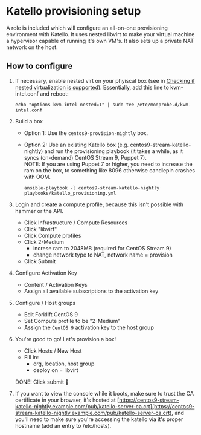 # Katello provisioning setup

A role is included which will configure an all-on-one provisioning environment
with Katello. It uses nested libvirt to make your virtual machine a hypervisor
capable of running it's own VM's.  It also sets up a private NAT network on the
host.

## How to configure

1. If necessary, enable nested virt on your phyiscal box (see in [Checking if nested virtualization is supported](https://docs.fedoraproject.org/en-US/quick-docs/using-nested-virtualization-in-kvm)). Essentially, add this line to kvm-intel.conf and reboot:

    ```
    echo "options kvm-intel nested=1" | sudo tee /etc/modprobe.d/kvm-intel.conf
    ```

2. Build a box
    * Option 1: Use the `centos9-provision-nightly` box.

    * Option 2: Use an existing Katello box (e.g. centos9-stream-katello-nightly) and run the provisioning playbook (it takes a while, as it syncs (on-demand) CentOS Stream 9, Puppet 7).  
    NOTE: If you are using Puppet 7 or higher, you need to increase the ram on the box, to something like 8096 otherwise candlepin crashes with OOM.

        ```
        ansible-playbook -l centos9-stream-katello-nightly playbooks/katello_provisioning.yml
        ```

3. Login and create a compute profile, because this isn't possible with hammer or the API.
    * Click Infrastructure / Compute Resources
    * Click "libvirt"
    * Click Compute profiles
    * Click 2-Medium
        * increse ram to 2048MB (required for CentOS Stream 9)
        * change network type to NAT, network name = provision
    * Click Submit
4. Configure Activation Key
    * Content / Activation Keys
    * Assign all available subscriptions to the activation key
5. Configure / Host groups
    * Edit Forklift CentOS 9
    * Set Compute profile to be "2-Medium"
    * Assign the `CentOS 9` activation key to the host group
6. You're good to go! Let's provision a box!
    * Click Hosts / New Host
    * Fill in:
        * org, location, host group
        * deploy on = libvirt

    DONE! Click submit :tada:

7. If you want to view the console while it boots, make sure to trust the CA certificate in your browser, it's hosted at [https://centos9-stream-katello-nightly.example.com/pub/katello-server-ca.crt](https://centos9-stream-katello-nightly.example.com/pub/katello-server-ca.crt), and you'll need to make sure you're accessing the katello via it's proper hostname (add an entry to /etc/hosts).
